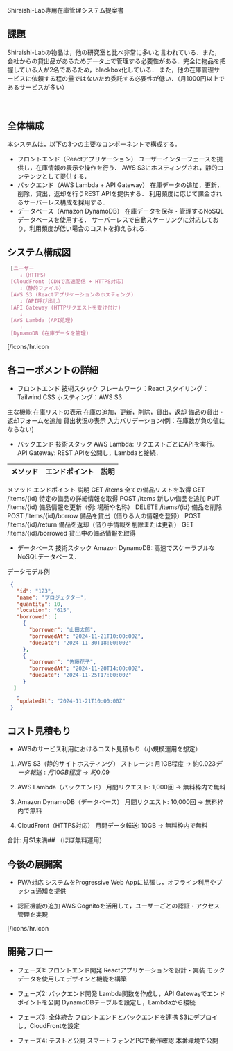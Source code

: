 Shiraishi-Lab専用在庫管理システム提案書
## 課題
Shiraishi-Labの物品は，他の研究室と比べ非常に多いと言われている．また，会社からの貸出品があるためデータ上で管理する必要性がある．完全に物品を把握している人が2名であるため，blackbox化している．
また，他の在庫管理サービスに依頼する程の量ではないため委託する必要性が低い．（月1000円以上であるサービスが多い）

　
## 全体構成
本システムは，以下の3つの主要なコンポーネントで構成する．
- フロントエンド（Reactアプリケーション）
		ユーザーインターフェースを提供し，在庫情報の表示や操作を行う．
		AWS S3にホスティングされ，静的コンテンツとして提供する．
- バックエンド（AWS Lambda + API Gateway）
  在庫データの追加，更新，削除，貸出，返却を行うREST APIを提供する．
  利用頻度に応じて課金されるサーバーレス構成を採用する．
- データベース（Amazon DynamoDB）
  在庫データを保存・管理するNoSQLデータベースを使用する．
  サーバーレスで自動スケーリングに対応しており，利用頻度が低い場合のコストを抑えられる．

## システム構成図
```scss
 [ユーザー
    ↓（HTTPS）
 [CloudFront (CDNで高速配信 + HTTPS対応)
    ↓（静的ファイル）
 [AWS S3 (Reactアプリケーションのホスティング)
    ↓（API呼び出し）
 [API Gateway (HTTPリクエストを受け付け)
    ↓
 [AWS Lambda (API処理)
    ↓
 [DynamoDB (在庫データを管理)
```
[/icons/hr.icon
## 各コーポメントの詳細

- フロントエンド
 技術スタック
  フレームワーク：React
  スタイリング：Tailwind CSS
  ホスティング：AWS S3

 主な機能
  在庫リストの表示
  在庫の追加，更新，削除，貸出，返却
  備品の貸出・返却フォームを追加
  貸出状況の表示
  入力バリデーション(例：在庫数が負の値にならない)

- バックエンド
 技術スタック
  AWS Lambda: リクエストごとにAPIを実行。
  API Gateway: REST APIを公開し，Lambdaと接続．

| メソッド | エンドポイント | 説明 |
|--------|--------------|------|
 メソッド	エンドポイント	説明
 GET	/items	全ての備品リストを取得
 GET	/items/{id}	特定の備品の詳細情報を取得
 POST	/items	新しい備品を追加
 PUT	/items/{id}	備品情報を更新（例: 場所や名称）
 DELETE	/items/{id}	備品を削除
 POST	/items/{id}/borrow	備品を貸出（借りる人の情報を登録）
 POST	/items/{id}/return	備品を返却（借り手情報を削除または更新）
 GET	/items/{id}/borrowed	貸出中の備品情報を取得

- データベース
 技術スタック
  Amazon DynamoDB: 高速でスケーラブルなNoSQLデータベース．

 データモデル例
  ```json
   {
     "id": "123",                  
     "name": "プロジェクター",     
     "quantity": 10,               
     "location": "615",        
     "borrowed": [                
       {
         "borrower": "山田太郎",     
         "borrowedAt": "2024-11-21T10:00:00Z", 
         "dueDate": "2024-11-30T18:00:00Z"    
       },
       {
         "borrower": "佐藤花子",     
         "borrowedAt": "2024-11-20T14:00:00Z",
         "dueDate": "2024-11-25T17:00:00Z"
       }
	]
     ,
     "updatedAt": "2024-11-21T10:00:00Z"
   }

  ``` 

## コスト見積もり

- AWSのサービス利用におけるコスト見積もり（小規模運用を想定）

1.	AWS S3（静的サイトホスティング）
		ストレージ: 月1GB程度 → 約$0.023
		データ転送: 月10GB程度 → 約$0.09

2.	AWS Lambda（バックエンド）
		月間リクエスト: 1,000回 → 無料枠内で無料

3.	Amazon DynamoDB（データベース）
		月間リクエスト: 10,000回 → 無料枠内で無料

4.	CloudFront（HTTPS対応）
		月間データ転送: 10GB → 無料枠内で無料

合計: 月$1未満## （ほぼ無料運用）

## 今後の展開案

- PWA対応
		システムをProgressive Web Appに拡張し，オフライン利用やプッシュ通知を提供

- 認証機能の追加
		AWS Cognitoを活用して，ユーザーごとの認証・アクセス管理を実現

[/icons/hr.icon
## 開発フロー

- フェーズ1: フロントエンド開発
  Reactアプリケーションを設計・実装
  モックデータを使用してデザインと機能を構築

- フェーズ2: バックエンド開発
  Lambda関数を作成し，API Gatewayでエンドポイントを公開
  DynamoDBテーブルを設定し，Lambdaから接続

- フェーズ3: 全体統合
  フロントエンドとバックエンドを連携
  S3にデプロイし，CloudFrontを設定

- フェーズ4: テストと公開
  スマートフォンとPCで動作確認
  本番環境で公開

